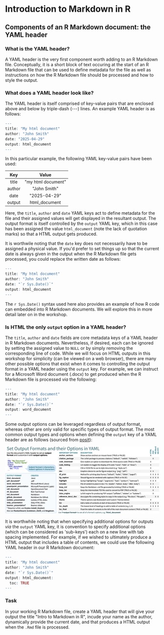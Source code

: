 # Introduction to Markdown in R

## Components of an R Markdown document: the YAML header

### What is the YAML header?
A YAML header is the very first component worth adding to an R Markdown file. Conceptually, it is a short block of text occuring at the start of an R Markdown file that can be used to define metadata for the file as well as instructions on how the R Markdown file should be processed and how to style the output.

### What does a YAML header look like?
The YAML header is itself comprised of key-value pairs that are enclosed above and below by triple-dash (---) lines. An example YAML header is as follows:
```r
---
title: "My html document"
author: "John Smith"
date: "2025-04-29"
output: html_document
---
```
In this particular example, the following YAML key-value pairs have been used:

| Key     | Value               |
|:------: | :-----------------: |
| title   | "my html document"  |
| author  | "John Smith"        |
| date    | "2025-04-29"        |
| output  | html_document       |

Here, the `title`, `author` and `date` YAML keys act to define metadata for the file and their assigned values will get displayed in the resultant output. The output format is itself controlled by the `output` YAML key, which in this case has been assigned the value `html_document` (note the lack of quotation marks) so that a HTML output gets produced.

It is worthwile noting that the `date` key does not necessarily have to be assigned a physical value. If you'd prefer to set things up so that the current date is always given in the output when the R Markdown file gets processed, you could replace the written date as follows:

```r
---
title: "My html document"
author: "John Smith"
date: "`r Sys.Date()`"
output: html_document
---
```
The `r Sys.Date()` syntax used here also provides an example of how R code can embedded into R Markdown documents. We will explore this in more detail later on in the workshop.

### Is HTML the only `output` option in a YAML header? 
The `title`, `author` and `date` fields are core metadata keys of a YAML header in R Markdown documents. Nevertheless, if desired, each can be ignored by setting the assigned value to `NULL` or by simply removing the corresponding line of code. While we will focus on HTML outputs in this workshop for simplicity (can be viewed on a web browser), there are many other possible options that exist when it comes to controlling the output format in a YAML header using the `output` key. For example, we can instruct for a Microsoft Word document (.docx) to get produced when the R Markdown file is processed *via* the following:

```r
---
title: "My html document"
author: "John Smith"
date: "`r Sys.Date()`"
output: word_document
---
```

Some output options can be leveraged regardless of output format, whereas other are only valid for specific types of output format. The most common output types and options when defining the `output` key of a YAML header are as follows (sourced from [posit](https://posit.co/wp-content/uploads/2022/10/rmarkdown-1.pdf)):

![rmarkdown outputs](Embedded_Display_Items/rmarkdown_cheat_sheet_outputs.png)

It is worthwhile noting that when specifying additional options for outputs *via* the `output` YAML key, it is convention to specify additional options (which can be considered as 'sub-keys') each on a new line with tab spacing implemented. For example, if we wished to ultimately produce a HTML output that includes a table of contents, we could use the following YAML header in our R Markdown document:

```r
---
title: "My html document"
author: "John Smith"
date: "`r Sys.Date()`"
output: html_document:
  toc: TRUE
---
```

### Task
In your working R Markdown file, create a YAML header that will give your output the title "Intro to Markdown in R", incude your name as the author, dynamically provide the current date, and that produces a HTML output when the `.Rmd` file is processed.
